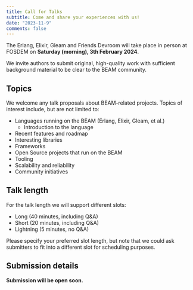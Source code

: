 ```yaml
---
title: Call for Talks
subtitle: Come and share your experiences with us!
date: "2023-11-9"
comments: false
---
```


<!--
{{% center %}}
⚠️ _The Call for Talks has officially ended. You can find the final schedule [here](/schedule)_ ⚠️
{{% /center %}}
-->

The Erlang, Elixir, Gleam and Friends Devroom will take place in person at FOSDEM on **Saturday (morning), 3th February 2024**.

We invite authors to submit original, high-quality work with sufficient background material to be clear to the BEAM community.

## Topics

We welcome any talk proposals about BEAM-related projects. Topics of interest include, but are not limited to:
  - Languages running on the BEAM (Erlang, Elixir, Gleam, et al.)
      - Introduction to the language
  - Recent features and roadmap
  - Interesting libraries
  - Frameworks
  - Open Source projects that run on the BEAM
  - Tooling
  - Scalability and reliability
  - Community initiatives

## Talk length

For the talk length we will support different slots:
  - Long (40 minutes, including Q&A)
  - Short (20 minutes, including Q&A)
  - Lightning (5 minutes, no Q&A)

Please specify your preferred slot length, but note that we could ask submitters to fit into a different slot for scheduling purposes.

## Submission details

**Submission will be open soon.**
<!--
Please be aware of the fact that Devroom talks at FOSDEM will be recorded. By submitting a proposal you agree to being recorded and to have your talk made available.

Submissions must include:
  - Title (Event title in Pentabarf)
  - Abstract

These additional details must be included in the *Submission notes* section:
  - Desired slot length (please specify if you're willing to accept a shorter slot if there's the need)
  - Expected prior knowledge / intended audience
  - Speaker bio
  - Links to previous talks by the speaker (optional)
  - Links to code / slides / material for the talk (optional)

If you already have a *Pentabarf* account from a previous FOSDEM edition, please reuse it. Create an account if, and only if, you don’t have one from a previous year.

When logged in *Pentabarf*, click on the *Create Event* button (on the left menu) to create your talk proposal. Before submitting your talk in *Pentabarf*, please make sure that *Erlang, Elixir, Gleam and Friends Devroom* is selected as the Track, and also that the duration is the correct one.

If you have issues with *Pentabarf* any other questions do not despair! Reach us via [email](mailto:erlang-devroom-manager@fosdem.org).
-->

<!--
## Important dates

  - Call for participation opens: **11 November 2022**
  - Call for participation closes: **12 December 2022**
  - Devroom schedule available: **15 December 2022**
  - Devroom day: **Sunday, 5 February 2023 (9:00-12:50)**
-->
